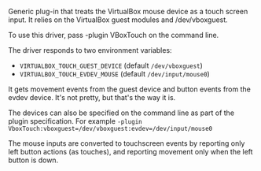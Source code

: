 Generic plug-in that treats the VirtualBox mouse device as a touch screen
input. It relies on the VirtualBox guest modules and /dev/vboxguest.

To use this driver, pass -plugin VBoxTouch on the command line.

The driver responds to two environment variables:

 * `VIRTUALBOX_TOUCH_GUEST_DEVICE` (default `/dev/vboxguest`)
 * `VIRTUALBOX_TOUCH_EVDEV_MOUSE` (default `/dev/input/mouse0`)

It gets movement events from the guest device and button events from the evdev device.
It's not pretty, but that's the way it is.

The devices can also be specified on the command line as part of the plugin
specification.
For example `-plugin VboxTouch:vboxguest=/dev/vboxguest:evdev=/dev/input/mouse0`

The mouse inputs are converted to touchscreen events by reporting only
left button actions (as touches), and reporting movement only when the left
button is down.

